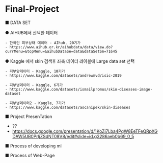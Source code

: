 # Final-Project

■ DATA SET 

  ● AIHUB에서 선택한 데이터
  
    - 한국인 피부상태 데이터 - AIhub, 20기가
    - https://www.aihub.or.kr/aihubdata/data/view.do?currMenu=&topMenu=&aihubDataSe=data&dataSetSn=71645


  ● Kaggle 에서 skin 검색후 좌측 데이터 레이블에 Large data set 선택
  
    - 피부암데이터 - Kaggle, 10기가
    - https://www.kaggle.com/datasets/andrewmvd/isic-2019
  
    - 피부병데이터 - Kaggle, 6기가
    - https://www.kaggle.com/datasets/ismailpromus/skin-diseases-image-dataset
  
    - 피부병데이터2 - Kaggle, 7기가
    - https://www.kaggle.com/datasets/ascanipek/skin-diseases

■ Project PresenTation
  - ??
  - https://docs.google.com/presentation/d/1KoZi7Lba4PqW8EeTFeQRpXGDAW5UB0PrljZSdNT08V8/edit#slide=id.g3286aeb0b69_0_5

■ Process of developing ml

■ Process of Web-Page

